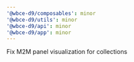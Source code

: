 ```yaml
---
'@wbce-d9/composables': minor
'@wbce-d9/utils': minor
'@wbce-d9/api': minor
'@wbce-d9/app': minor
---
```


Fix M2M panel visualization for collections
